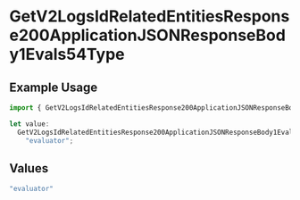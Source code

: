 # GetV2LogsIdRelatedEntitiesResponse200ApplicationJSONResponseBody1Evals54Type

## Example Usage

```typescript
import { GetV2LogsIdRelatedEntitiesResponse200ApplicationJSONResponseBody1Evals54Type } from "orq-poc-typescript-multi-env-version/models/operations";

let value:
  GetV2LogsIdRelatedEntitiesResponse200ApplicationJSONResponseBody1Evals54Type =
    "evaluator";
```

## Values

```typescript
"evaluator"
```